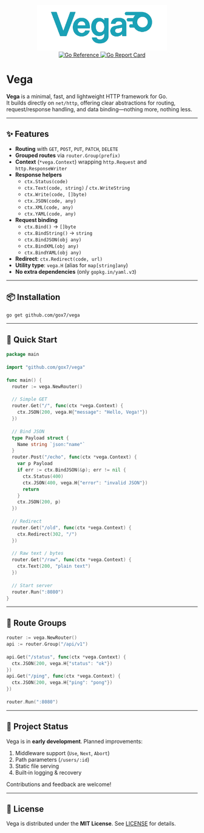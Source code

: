 <p align="center">
  <a href="https://github.com/gox7/vega">
    <img src="https://github.com/GoX7/Vega/blob/main/assets/image.png" height=120px />
  </a>
  <br />
  <a href="https://pkg.go.dev/github.com/gox7/vega">
    <img src="https://pkg.go.dev/badge/github.com/gox7/vega.svg" alt="Go Reference"/>
  </a>
  <a href="https://goreportcard.com/report/github.com/gox7/vega">
    <img src="https://goreportcard.com/badge/github.com/gox7/vega" alt="Go Report Card"/>
  </a>
</p>

# Vega

**Vega** is a minimal, fast, and lightweight HTTP framework for Go.  
It builds directly on `net/http`, offering clear abstractions for routing, request/response handling, and data binding—nothing more, nothing less.

---

## ✨ Features

- **Routing** with `GET`, `POST`, `PUT`, `PATCH`, `DELETE`  
- **Grouped routes** via `router.Group(prefix)`  
- **Context** (`*vega.Context`) wrapping `http.Request` and `http.ResponseWriter`  
- **Response helpers**  
  - `ctx.Status(code)`  
  - `ctx.Text(code, string)` / `ctx.WriteString`  
  - `ctx.Write(code, []byte)`  
  - `ctx.JSON(code, any)`  
  - `ctx.XML(code, any)`  
  - `ctx.YAML(code, any)`  
- **Request binding**  
  - `ctx.Bind()` → `[]byte`  
  - `ctx.BindString()` → `string`  
  - `ctx.BindJSON(obj any)`  
  - `ctx.BindXML(obj any)`  
  - `ctx.BindYAML(obj any)`  
- **Redirect**: `ctx.Redirect(code, url)`  
- **Utility type**: `vega.H` (alias for `map[string]any`)  
- **No extra dependencies** (only `gopkg.in/yaml.v3`)

---

## 📦 Installation

```bash
go get github.com/gox7/vega
````

---

## 🧪 Quick Start

```go
package main

import "github.com/gox7/vega"

func main() {
  router := vega.NewRouter()

  // Simple GET
  router.Get("/", func(ctx *vega.Context) {
    ctx.JSON(200, vega.H{"message": "Hello, Vega!"})
  })

  // Bind JSON
  type Payload struct {
    Name string `json:"name"`
  }
  router.Post("/echo", func(ctx *vega.Context) {
    var p Payload
    if err := ctx.BindJSON(&p); err != nil {
      ctx.Status(400)
      ctx.JSON(400, vega.H{"error": "invalid JSON"})
      return
    }
    ctx.JSON(200, p)
  })

  // Redirect
  router.Get("/old", func(ctx *vega.Context) {
    ctx.Redirect(302, "/")
  })

  // Raw text / bytes
  router.Get("/raw", func(ctx *vega.Context) {
    ctx.Text(200, "plain text")
  })

  // Start server
  router.Run(":8080")
}
```

---

## 📁 Route Groups

```go
router := vega.NewRouter()
api := router.Group("/api/v1")

api.Get("/status", func(ctx *vega.Context) {
  ctx.JSON(200, vega.H{"status": "ok"})
})
api.Get("/ping", func(ctx *vega.Context) {
  ctx.JSON(200, vega.H{"ping": "pong"})
})

router.Run(":8080")
```

---

## 🚧 Project Status

Vega is in **early development**. Planned improvements:

1. Middleware support (`Use`, `Next`, `Abort`)
2. Path parameters (`/users/:id`)
3. Static file serving
4. Built‑in logging & recovery

Contributions and feedback are welcome!

---

## 📄 License

Vega is distributed under the **MIT License**.
See [LICENSE](LICENSE) for details.
